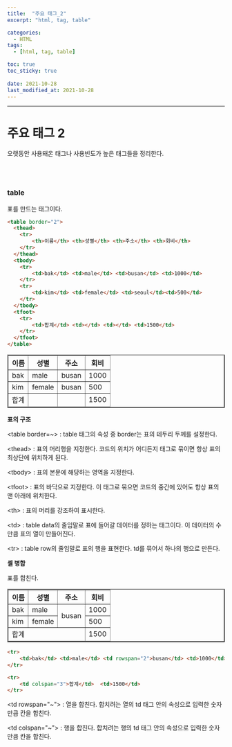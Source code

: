 ```yaml
---
title:  "주요 태그_2"
excerpt: "html, tag, table"

categories:
  - HTML
tags:
  - [html, tag, table]

toc: true
toc_sticky: true
 
date: 2021-10-28 
last_modified_at: 2021-10-28
---  
```


***

<h1>주요 태그 2</h1>
오랫동안 사용돼온 태그나 사용빈도가 높은 태그들을 정리한다.  

<br/><br>

### table  

표를 만드는 태그이다.  

```html
<table border="2">
  <thead>
    <tr>
        <th>이름</th> <th>성별</th> <th>주소</th> <th>회비</th> 
    </tr>
  </thead>
  <tbody>
    <tr>
        <td>bak</td> <td>male</td> <td>busan</td> <td>1000</td> 
    </tr>
    <tr>
        <td>kim</td> <td>female</td> <td>seoul</td><td>500</td>
    </tr>
  </tbody>
  <tfoot>
    <tr>
        <td>합계</td> <td></td> <td></td> <td>1500</td> 
    </tr>  
  </tfoot>
</table>
```

<table border="2">
  <thead>
    <tr>
        <th>이름</th> <th>성별</th> <th>주소</th> <th>회비</th> 
    </tr>
  </thead>
  <tbody>
    <tr>
        <td>bak</td> <td>male</td> <td>busan</td> <td>1000</td> 
    </tr>
    <tr>
        <td>kim</td> <td>female</td> <td>busan</td><td>500</td>
    </tr>
  </tbody>
  <tfoot>
    <tr>
        <td>합계</td> <td></td> <td></td> <td>1500</td> 
    </tr>  
  </tfoot>
</table>

**표의 구조**

\<table border=~> : table 태그의 속성 중 border는 표의 테두리 두께를 설정한다.  

\<thead> : 표의 머리행을 지정한다. 코드의 위치가 어디든지 태그로 묶이면 항상 표의 최상단에 위치하게 된다.  

\<tbody> : 표의 본문에 해당하는 영역을 지정한다.    

\<tfoot> : 표의 바닥으로 지정한다. 이 태그로 묶으면 코드의 중간에 있어도 항상 표의 맨 아래에 위치한다.  

\<th> : 표의 머리를 강조하여 표시한다.  

\<td> : table data의 줄임말로 표에 들어갈 데이터를 정하는 태그이다. 이 데이터의 수 만큼 표의 열이 만들어진다.  

\<tr> : table row의 줄임말로 표의 행을 표현한다. td를 묶어서 하나의 행으로 만든다.  

**셀 병합**  

표를 합친다.  

<table border="2">
  <thead>
    <tr>
        <th>이름</th> <th>성별</th> <th>주소</th> <th>회비</th> 
    </tr>
  </thead>
  <tbody>
    <tr>
        <td>bak</td> <td>male</td> <td rowspan="2">busan</td> <td>1000</td> 
    </tr>
    <tr>
        <td>kim</td> <td>female</td> <td>500</td>
    </tr>
  </tbody>
  <tfoot>
    <tr>
        <td colspan="3">합계</td>  <td>1500</td> 
    </tr>  
  </tfoot>
</table>

```html
<tr>
    <td>bak</td> <td>male</td> <td rowspan="2">busan</td> <td>1000</td> 
</tr>

<tr>
    <td colspan="3">합계</td>  <td>1500</td> 
</tr> 
```

\<td rowspan="~"> : 열을 합친다. 합치려는 열의 td 태그 안의 속성으로 입력한 숫자만큼 칸을 합친다.  

\<td colspan="~"> : 행을 합친다. 합치려는 행의 td 태그 안의 속성으로 입력한 숫자만큼 칸을 합친다.
